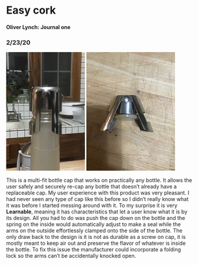 # Easy cork
#### Oliver Lynch: Journal one
### 2/23/20


![easy Cork](https://github.com/UsabilityEngineering/uxportfolio-0llievr/blob/master/JournalOne/cork1.jpeg "cork 1")
![easy Cork](https://github.com/UsabilityEngineering/uxportfolio-0llievr/blob/master/JournalOne/cork2.jpeg "cork 2")


This is a multi-fit bottle cap that works on practically any bottle. It allows the user
safely and securely re-cap any bottle that doesn’t already have a replaceable cap. My user experience with this product was very pleasant. I had never seen any type of cap like this before so I didn’t really know what it was before I started messing around with it. To my surprise it is very **Learnable**, meaning it has characteristics that let a user know what it is by its design. All you had to do was push the cap down on the bottle and the spring on the inside would automatically adjust to make a seal while the arms on the outside effortlessly clamped onto the side of the bottle. The only draw back to the design is it is not as durable as a screw on cap, it is mostly meant to keep air out and preserve the flavor of whatever is inside the bottle. To fix this issue the manufacturer could incorporate a folding lock so the arms can’t be accidentally knocked open.
